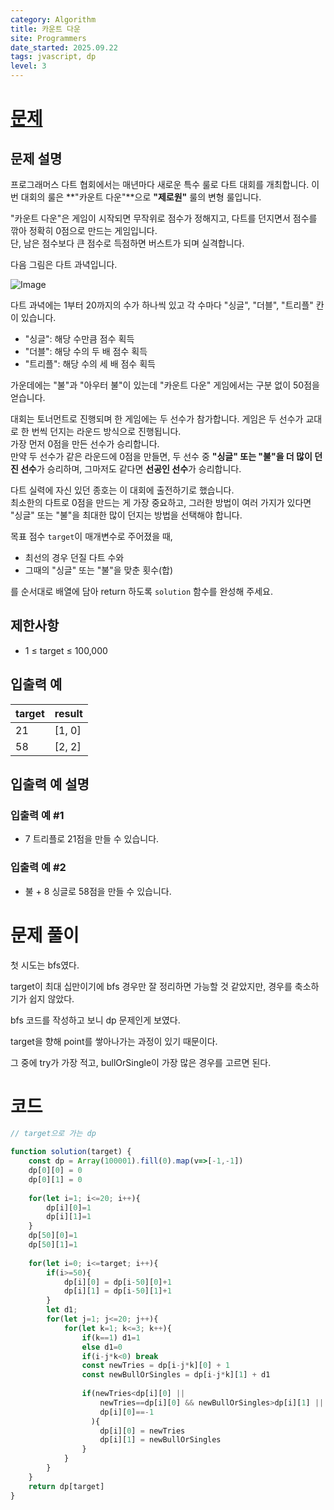 ```yaml
---
category: Algorithm
title: 카운트 다운
site: Programmers
date_started: 2025.09.22
tags: jvascript, dp
level: 3
---
```


# [문제](https://school.programmers.co.kr/learn/courses/30/lessons/131129#)
## 문제 설명
프로그래머스 다트 협회에서는 매년마다 새로운 특수 룰로 다트 대회를 개최합니다. 이번 대회의 룰은 **"카운트 다운"**으로 **"제로원"** 룰의 변형 룰입니다.  

"카운트 다운"은 게임이 시작되면 무작위로 점수가 정해지고, 다트를 던지면서 점수를 깎아 정확히 0점으로 만드는 게임입니다.  
단, 남은 점수보다 큰 점수로 득점하면 버스트가 되며 실격합니다.

다음 그림은 다트 과녁입니다.  

![Image](https://github.com/user-attachments/assets/7353a57f-16c2-4cfa-bcd0-9a3b6056481b)

다트 과녁에는 1부터 20까지의 수가 하나씩 있고 각 수마다 "싱글", "더블", "트리플" 칸이 있습니다.  
- "싱글": 해당 수만큼 점수 획득  
- "더블": 해당 수의 두 배 점수 획득  
- "트리플": 해당 수의 세 배 점수 획득  

가운데에는 "불"과 "아우터 불"이 있는데 "카운트 다운" 게임에서는 구분 없이 50점을 얻습니다.

대회는 토너먼트로 진행되며 한 게임에는 두 선수가 참가합니다. 게임은 두 선수가 교대로 한 번씩 던지는 라운드 방식으로 진행됩니다.  
가장 먼저 0점을 만든 선수가 승리합니다.  
만약 두 선수가 같은 라운드에 0점을 만들면, 두 선수 중 **"싱글" 또는 "불"을 더 많이 던진 선수**가 승리하며, 그마저도 같다면 **선공인 선수**가 승리합니다.

다트 실력에 자신 있던 종호는 이 대회에 출전하기로 했습니다.  
최소한의 다트로 0점을 만드는 게 가장 중요하고, 그러한 방법이 여러 가지가 있다면 "싱글" 또는 "불"을 최대한 많이 던지는 방법을 선택해야 합니다.

목표 점수 `target`이 매개변수로 주어졌을 때,  
- 최선의 경우 던질 다트 수와  
- 그때의 "싱글" 또는 "불"을 맞춘 횟수(합)  

를 순서대로 배열에 담아 return 하도록 `solution` 함수를 완성해 주세요.

## 제한사항
- 1 ≤ target ≤ 100,000  

## 입출력 예
| target | result |
| ------ | ------ |
| 21     | [1, 0] |
| 58     | [2, 2] |

## 입출력 예 설명
### 입출력 예 #1
- 7 트리플로 21점을 만들 수 있습니다.

### 입출력 예 #2
- 불 + 8 싱글로 58점을 만들 수 있습니다.

# 문제 풀이

첫 시도는 bfs였다.

target이 최대 십만이기에 bfs 경우만 잘 정리하면 가능할 것 같았지만, 경우를 축소하기가 쉽지 않았다.

bfs 코드를 작성하고 보니 dp 문제인게 보였다.

target을 향해 point를 쌓아나가는 과정이 있기 때문이다.

그 중에 try가 가장 적고, bullOrSingle이 가장 많은 경우를 고르면 된다.

# 코드
```javascript
// target으로 가는 dp

function solution(target) {
    const dp = Array(100001).fill(0).map(v=>[-1,-1])
    dp[0][0] = 0
    dp[0][1] = 0
    
    for(let i=1; i<=20; i++){
        dp[i][0]=1
        dp[i][1]=1
    }
    dp[50][0]=1
    dp[50][1]=1
    
    for(let i=0; i<=target; i++){
        if(i>=50){
            dp[i][0] = dp[i-50][0]+1
            dp[i][1] = dp[i-50][1]+1
        }
        let d1;
        for(let j=1; j<=20; j++){
            for(let k=1; k<=3; k++){
                if(k==1) d1=1
                else d1=0
                if(i-j*k<0) break
                const newTries = dp[i-j*k][0] + 1
                const newBullOrSingles = dp[i-j*k][1] + d1
                
                if(newTries<dp[i][0] ||
                    newTries==dp[i][0] && newBullOrSingles>dp[i][1] ||
                    dp[i][0]==-1
                  ){
                    dp[i][0] = newTries
                    dp[i][1] = newBullOrSingles
                }
            }
        }
    }
    return dp[target]
}
```